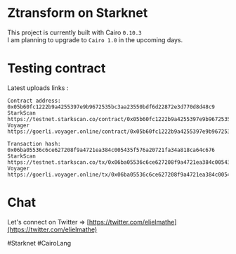 # Ztransform on Starknet

This project is currently built with Cairo `0.10.3`   
I am planning to upgrade to `Cairo 1.0` in the upcoming days.

# Testing contract  

Latest uploads links : 

```
Contract address: 0x05b60fc1222b9a4255397e9b9672535bc3aa23550bdf6d22872e3d770d8d48c9
StarkScan https://testnet.starkscan.co/contract/0x05b60fc1222b9a4255397e9b9672535bc3aa23550bdf6d22872e3d770d8d48c9
Voyager   https://goerli.voyager.online/contract/0x05b60fc1222b9a4255397e9b9672535bc3aa23550bdf6d22872e3d770d8d48c9

Transaction hash: 0x06ba05536c6ce627208f9a4721ea384c005435f576a20721fa34a818ca64c676
StarkScan https://testnet.starkscan.co/tx/0x06ba05536c6ce627208f9a4721ea384c005435f576a20721fa34a818ca64c676
Voyager   https://goerli.voyager.online/tx/0x06ba05536c6ce627208f9a4721ea384c005435f576a20721fa34a818ca64c676
```

# Chat 

Let's connect on Twitter =>  [https://twitter.com/elielmathe](https://twitter.com/elielmathe)

#Starknet #CairoLang 
